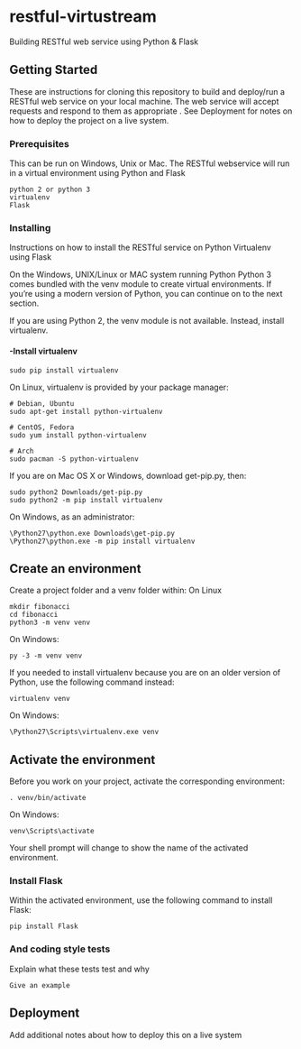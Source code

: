 # restful-virtustream
Building RESTful web service using Python & Flask

## Getting Started

These are instructions for cloning this repository to build and deploy/run a RESTful web service on your local machine. The web service will accept requests and respond to them as appropriate . See Deployment for notes on how to deploy the project on a live system.

### Prerequisites

This can be run on Windows, Unix or Mac. The RESTful webservice will run in a virtual environment using Python and Flask

```
python 2 or python 3
virtualenv
Flask
```

### Installing

Instructions on how to install the RESTful service on Python Virtualenv using Flask

On the Windows, UNIX/Linux or MAC system running Python
Python 3 comes bundled with the venv module to create virtual environments. If you’re using a modern version of Python, you can continue on to the next section.

If you are using Python 2, the venv module is not available. Instead, install virtualenv.

#### -Install virtualenv

```
sudo pip install virtualenv
```

On Linux, virtualenv is provided by your package manager:

```
# Debian, Ubuntu
sudo apt-get install python-virtualenv

# CentOS, Fedora
sudo yum install python-virtualenv

# Arch
sudo pacman -S python-virtualenv
```

If you are on Mac OS X or Windows, download get-pip.py, then:

```
sudo python2 Downloads/get-pip.py
sudo python2 -m pip install virtualenv
```

On Windows, as an administrator:

```
\Python27\python.exe Downloads\get-pip.py
\Python27\python.exe -m pip install virtualenv
```
## Create an environment
Create a project folder and a venv folder within:
On Linux

```
mkdir fibonacci
cd fibonacci
python3 -m venv venv
```
On Windows:

```
py -3 -m venv venv
```

If you needed to install virtualenv because you are on an older version of Python, use the following command instead:
```
virtualenv venv
```
On Windows:

```
\Python27\Scripts\virtualenv.exe venv
```

## Activate the environment
Before you work on your project, activate the corresponding environment:
```
. venv/bin/activate
```
On Windows:
```
venv\Scripts\activate
```
Your shell prompt will change to show the name of the activated environment.

### Install Flask
Within the activated environment, use the following command to install Flask:

```
pip install Flask
```

### And coding style tests

Explain what these tests test and why

```
Give an example
```

## Deployment

Add additional notes about how to deploy this on a live system
